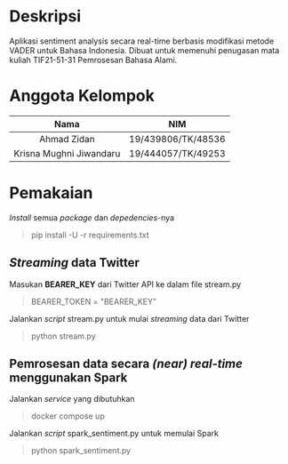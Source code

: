 # Deskripsi
Aplikasi sentiment analysis secara real-time berbasis modifikasi metode VADER untuk Bahasa Indonesia. Dibuat untuk memenuhi penugasan mata kuliah TIF21-51-31 Pemrosesan Bahasa Alami.

# Anggota Kelompok
| Nama | NIM |
| :----------------: | :--------------: |
| Ahmad Zidan | 19/439806/TK/48536 |
| Krisna Mughni Jiwandaru | 19/444057/TK/49253 |


# Pemakaian
*Install* semua *package* dan *depedencies*-nya
> pip install -U -r requirements.txt

## *Streaming* data Twitter

Masukan **BEARER_KEY** dari Twitter API ke dalam file stream.py
> BEARER_TOKEN = "BEARER_KEY"

Jalankan *script* stream.py untuk mulai *streaming* data dari Twitter
> python stream.py

## Pemrosesan data secara *(near) real-time* menggunakan Spark

Jalankan *service* yang dibutuhkan
> docker compose up

Jalankan *script* spark_sentiment.py untuk memulai Spark
> python spark_sentiment.py